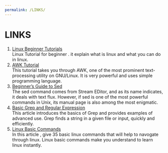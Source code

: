 ```yaml
---
permalink: /LINKS/
---
```

# LINKS
1. [Linux Beginner Tutorials](https://www.linux.org/forums/linux-beginner-tutorials.123/)<br>
Linux Tutorial for beginner . it explain what is linux and what you can do in linux.
2. [AWK Tutorial](https://www.tutorialspoint.com/awk/index.htm)<br>
This tutorial takes you through AWK, one of the most prominent text-processing utility on GNU/Linux. It is very powerful and uses simple programming language.
3. [Beginner’s Guide to Sed](https://www.maketecheasier.com/beginners-guide-to-sed-linux/)<br>
The sed command comes from Stream EDitor, and as its name indicates, it deals with text flux. However, if sed is one of the most powerful commands in Unix, its manual page is also among the most enigmatic.
4. [Basic Grep and Regular Expression](https://www.opensourceforu.com/2012/06/beginners-guide-gnu-grep-basics/) <br>
This article introduces the basics of Grep and provides examples of advanced use. Grep finds a string in a given file or input, quickly and efficiently.
5. [Linux Basic Commands](https://www.hostinger.com/tutorials/linux-commands#:~:text=Here%20is%20a%20list%20of%20basic%20Linux%20commands%3A,an%20absolute%20path%20is%20%2Fhome%2Fusername.%202.%20cd%20command)<br>
In this article , give 35 basic linux commands that will help to navogate through linux. Linux basic commands make you understand to learn linux instantly.
